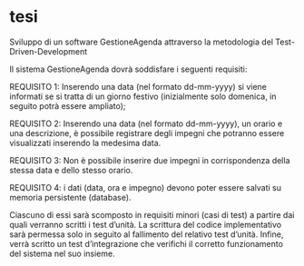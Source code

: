 # tesi
Sviluppo di un software GestioneAgenda attraverso la metodologia del Test-Driven-Development

Il sistema GestioneAgenda dovrà soddisfare i seguenti requisiti:

REQUISITO 1: Inserendo una data (nel formato dd-mm-yyyy) si viene informati se si tratta di un giorno festivo (inizialmente solo domenica, in seguito potrà essere ampliato);

REQUISITO 2: Inserendo una data (nel formato dd-mm-yyyy), un orario e una descrizione, è possibile registrare degli impegni che potranno essere visualizzati inserendo la medesima data.

REQUISITO 3: Non è possibile inserire due impegni in corrispondenza della stessa data e dello stesso orario.

REQUISITO 4: i dati (data, ora e impegno) devono poter essere salvati su memoria persistente (database).

Ciascuno di essi sarà scomposto in requisiti minori (casi di test) a partire dai quali verranno scritti i test d’unità. 
La scrittura del codice implementativo sarà permessa solo in seguito al fallimento del relativo test d’unità.
Infine, verrà scritto un test d’integrazione che verifichi il corretto funzionamento del sistema nel suo insieme.

